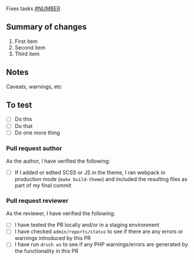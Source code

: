 Fixes tasks [#NUMBER](https://savaslabs.teamwork.com/#/tasks/NUMBER)

## Summary of changes

1. First item
1. Second item
1. Third item

## Notes

Caveats, warnings, etc

## To test

- [ ] Do this
- [ ] Do that
- [ ] Do one more thing

### Pull request author

As the author, I have verified the following:

- [ ] If I added or edited SCSS or JS in the theme, I ran webpack in production mode (`make build-theme`) and included the resulting files as part of my final commit

### Pull request reviewer

As the reviewer, I have verified the following:

- [ ] I have tested the PR locally and/or in a staging environment
- [ ] I have checked `admin/reports/status` to see if there are any errors or warnings introduced by this PR
- [ ] I have run `drush ws` to see if any PHP warnings/errors are generated by the functionality in this PR
